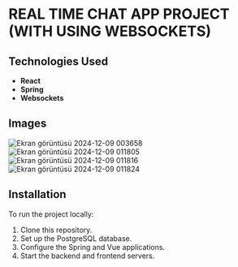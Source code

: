 # REAL TIME CHAT APP PROJECT (WITH USING WEBSOCKETS)

## Technologies Used
- **React**
- **Spring**
- **Websockets**

## Images
![Ekran görüntüsü 2024-12-09 003658](https://github.com/user-attachments/assets/eddbaa4e-2b83-47a8-af45-8ce262efc3f4)
![Ekran görüntüsü 2024-12-09 011805](https://github.com/user-attachments/assets/1a89d7c3-4914-43ec-96ce-a5e8620b1f99)
![Ekran görüntüsü 2024-12-09 011816](https://github.com/user-attachments/assets/990d515a-7e9d-4240-ae7d-2760bfada13d)
![Ekran görüntüsü 2024-12-09 011824](https://github.com/user-attachments/assets/d59d2fbc-8f00-40a9-9a99-e660bb7043a1)

## Installation
To run the project locally:

1. Clone this repository.
2. Set up the PostgreSQL database.
3. Configure the Spring and Vue applications.
4. Start the backend and frontend servers.
